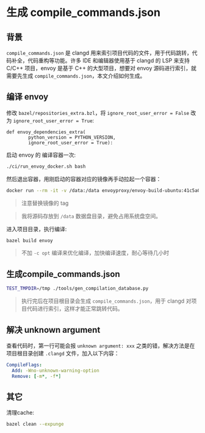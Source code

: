 # 生成 compile_commands.json

## 背景

`compile_commands.json` 是 clangd 用来索引项目代码的文件，用于代码跳转，代码补全，代码重构等功能。许多 IDE 和编辑器使用基于 clangd 的 LSP 来支持 C/C++ 项目，envoy 是基于 C++ 的大型项目，想要对 envoy 源码进行索引，就需要先生成 `compile_commands.json`，本文介绍如何生成。

## 编译 envoy

修改 `bazel/repositories_extra.bzl`，将 `ignore_root_user_error = False` 改为 `ignore_root_user_error = True`:

```bzl
def envoy_dependencies_extra(
        python_version = PYTHON_VERSION,
        ignore_root_user_error = True):
```

启动 envoy 的 编译容器一次:

```bash
./ci/run_envoy_docker.sh bash
```

然后退出容器，用刚启动的容器对应的镜像再手动拉起一个容器：

```bash
docker run --rm -it -v /data:/data envoyproxy/envoy-build-ubuntu:41c5a05d708972d703661b702a63ef5060125c33 bash
```

> 注意替换镜像的 tag

> 我将源码存放到 `/data` 数据盘目录，避免占用系统盘空间。

进入项目目录，执行编译:

```bash
bazel build envoy 
```

> 不加 `-c opt` 编译来优化编译，加快编译速度，耐心等待几小时

## 生成compile_commands.json

```bash
TEST_TMPDIR=/tmp ./tools/gen_compilation_database.py
```

> 执行完后在项目根目录会生成 `compile_commands.json`，用于 clangd 对项目代码进行索引，这样才能正常跳转代码。

## 解决 unknown argument

查看代码时，第一行可能会报 `unknown argument: xxx` 之类的错，解决方法是在项目根目录创建 `.clangd` 文件，加入以下内容：

```yaml
CompileFlags:
  Add: -Wno-unknown-warning-option
  Remove: [-m*, -f*]
```

## 其它

清理cache:

```bash
bazel clean --expunge
```
